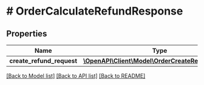# # OrderCalculateRefundResponse


## Properties 


Name | Type | Description | Notes
------------ | ------------- | ------------- | -------------
**create_refund_request**| [**\OpenAPI\Client\Model\OrderCreateRefundRequest**](OrderCreateRefundRequest.md) |   | [optional]


[[Back to Model list]](../../README.md#models) [[Back to API list]](../../README.md#endpoints) [[Back to README]](../../README.md)


